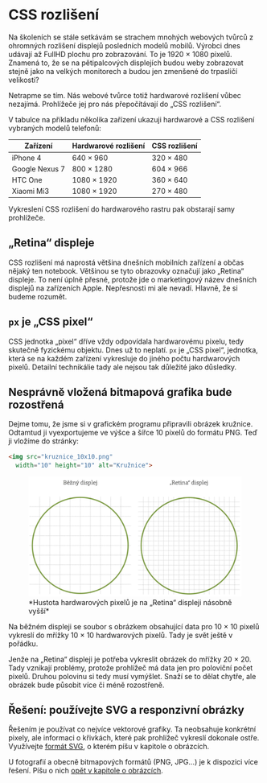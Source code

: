 # CSS rozlišení 

Na školeních se stále setkávám se strachem mnohých webových tvůrců z ohromných rozlišení displejů posledních modelů mobilů. Výrobci dnes udávají až FullHD plochu pro zobrazování. To je 1920 × 1080 pixelů. Znamená to, že se na pětipalcových displejích budou weby zobrazovat stejně jako na velkých monitorech a budou jen zmenšené do trpasličí velikosti?

Netrapme se tím. Nás webové tvůrce totiž hardwarové rozlišení vůbec nezajímá. Prohlížeče jej pro nás přepočítávají do „CSS rozlišení“.

V tabulce na příkladu několika zařízení ukazuji hardwarové a CSS rozlišení vybraných modelů telefonů:

| Zařízení | Hardwarové rozlišení| CSS rozlišení |
| -------- | ------------------  | ------------- |
| iPhone 4 | 640 × 960 | 320 × 480 |
| Google Nexus 7 | 800 × 1280 | 604 × 966 |
| HTC One | 1080 × 1920 | 360 × 640 |
| Xiaomi Mi3 | 1080 × 1920 | 270 × 480 |

Vykreslení CSS rozlišení do hardwarového rastru pak obstarají samy prohlížeče.


## „Retina“ displeje

CSS rozlišení má naprostá většina dnešních mobilních zařízení a občas nějaký ten notebook. Většinou se tyto obrazovky označují jako „Retina“ displeje. To není úplně přesné, protože jde o marketingový název dnešních displejů na zařízeních Apple. Nepřesnosti mi ale nevadí. Hlavně, že si budeme rozumět.


## `px` je „CSS pixel“

CSS jednotka „pixel“ dříve vždy odpovídala hardwarovému pixelu, tedy skutečně fyzickému objektu. Dnes už to neplatí. `px` je „CSS pixel“, jednotka, která se na každém zařízení vykresluje do jiného počtu hardwarových pixelů. Detailní technikálie tady ale nejsou tak důležité jako důsledky. 


## Nesprávně vložená bitmapová grafika bude rozostřená

Dejme tomu, že jsme si v grafickém programu připravili obrázek kružnice. Odtamtud ji vyexportujeme ve výšce a šířce 10 pixelů do formátu PNG. Teď ji vložíme do stránky:

```html
<img src="kruznice_10x10.png" 
  width="10" height="10" alt="Kružnice">
```  

<figure>
<img src="../dist/images/original/bezny-vs-retina.jpg" alt="">
<figcaption markdown="1">    
*Hustota hardwarových pixelů je na „Retina“ displeji násobně vyšší*
</figcaption> 
</figure> 

Na běžném displeji se soubor s obrázkem obsahující data pro 10 × 10 pixelů vykreslí do mřížky 10 × 10 hardwarových pixelů. Tady je svět ještě v pořádku. 

Jenže na „Retina“ displeji je potřeba vykreslit obrázek do mřížky 20 × 20. Tady vznikají problémy, protože prohlížeč má data jen pro poloviční počet pixelů. Druhou polovinu si tedy musí vymýšlet. Snaží se to dělat chytře, ale obrázek bude působit více či méně rozostřeně.


## Řešení: používejte SVG a responzivní obrázky

Řešením je používat co nejvíce vektorové grafiky. Ta neobsahuje konkrétní pixely, ale informaci o křivkách, které pak prohlížeč vykreslí dokonale ostře. Využívejte [formát SVG](responzivni-svg.md), o kterém píšu v kapitole o obrázcích. 

U fotografií a obecně bitmapových formátů (PNG, JPG…) je k dispozici více řešení. Píšu o nich [opět v kapitole o obrázcích](responzivni-obrazky.md).
